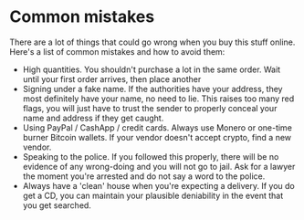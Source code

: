 # Common mistakes

There are a lot of things that could go wrong when you buy this stuff online. Here's a list of common mistakes and how to avoid them:

- High quantities. You shouldn't purchase a lot in the same order. Wait until your first order arrives, then place another
- Signing under a fake name. If the authorities have your address, they most definitely have your name, no need to lie. This raises too many red flags, you will just have to trust the sender to properly conceal your name and address if they get caught. 
- Using PayPal / CashApp / credit cards. Always use Monero or one-time burner Bitcoin wallets. If your vendor doesn't accept crypto, find a new vendor. 
- Speaking to the police. If you followed this properly, there will be no evidence of any wrong-doing and you will not go to jail. Ask for a lawyer the moment you're arrested and do not say a word to the police. 
- Always have a 'clean' house when you're expecting a delivery. If you do get a CD, you can maintain your plausible deniability in the event that you get searched. 